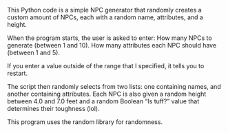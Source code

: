 This Python code is a simple NPC generator that randomly creates a custom amount of NPCs, each with a random name, attributes, and a height.

When the program starts, the user is asked to enter:
How many NPCs to generate (between 1 and 10).
How many attributes each NPC should have (between 1 and 5).

If you enter a value outside of the range that I specified, it tells you to restart.

The script then randomly selects from two lists: one containing names, and another containing attributes. Each NPC is also given a random height between 4.0 and 7.0 feet and a random Boolean “Is tuff?” value that determines their toughness (lol).

This program uses the random library for randomness.